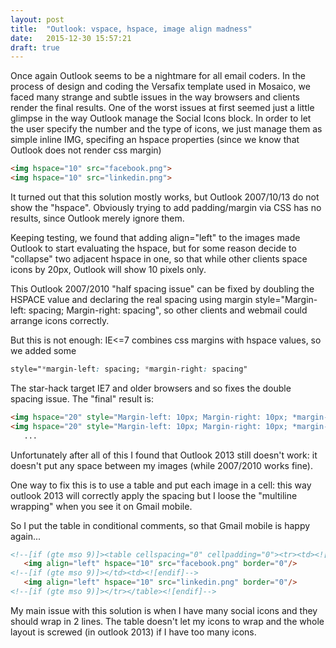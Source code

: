 ```yaml
---
layout: post
title:  "Outlook: vspace, hspace, image align madness"
date:   2015-12-30 15:57:21
draft: true
---
```

Once again Outlook seems to be a nightmare for all email coders.
In the process of design and coding the Versafix template used in Mosaico, we faced many strange and subtle issues in the way browsers and clients render the final results.
One of the worst issues at first seemed just a little glimpse in the way Outlook manage the Social Icons block. In order to let the user specify the number and the type of icons, we just manage them as simple inline IMG, specifing an hspace properties (since we know that Outlook does not render css margin)

```html
<img hspace="10" src="facebook.png">
<img hspace="10" src="linkedin.png">
```

It turned out that this solution mostly works, but Outlook 2007/10/13 do not show the "hspace".
Obviously trying to add padding/margin via CSS has no results, since Outlook merely ignore them.

Keeping testing, we found that adding align="left" to the images made Outlook to start evaluating the hspace, but for some reason decide to "collapse" two adjacent hspace in one, so that while other clients space icons by 20px, Outlook will show 10 pixels only.

This Outlook 2007/2010 "half spacing issue" can be fixed by doubling the HSPACE value and declaring the real spacing using margin style="Margin-left: spacing; Margin-right: spacing", so other clients and webmail could arrange icons correctly.

But this is not enough: IE<=7 combines css margins with hspace values, so we added some 

```css
style="*margin-left: spacing; *margin-right: spacing"
```

The star-hack target IE7 and older browsers and so fixes the double spacing issue. The "final" result is:

```html
<img hspace="20" style="Margin-left: 10px; Margin-right: 10px; *margin-left: -10px; *margin-right: -10px" src="facebook.png">
<img hspace="20" style="Margin-left: 10px; Margin-right: 10px; *margin-left: -10px; *margin-right: -10px" src="linkedin.png">
   ...
```

Unfortunately after all of this I found that Outlook 2013 still doesn't work: it doesn't put any space between my images (while 2007/2010 works fine).

One way to fix this is to use a table and put each image in a cell: this way outlook 2013 will correctly apply the spacing but I loose the "multiline wrapping" when you see it on Gmail mobile.

So I put the table in conditional comments, so that Gmail mobile is happy again...

```html
<!--[if (gte mso 9)]><table cellspacing="0" cellpadding="0"><tr><td><![endif]-->
   <img align="left" hspace="10" src="facebook.png" border="0"/>
<!--[if (gte mso 9)]></td><td><![endif]-->
   <img align="left" hspace="10" src="linkedin.png" border="0"/>
<!--[if (gte mso 9)]></tr></table><![endif]-->
```

My main issue with this solution is when I have many social icons and they should wrap in 2 lines. The table doesn't let my icons to wrap and the whole layout is screwed (in outlook 2013) if I have too many icons.

